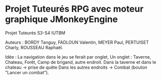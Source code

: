 # Projet Tuteurés RPG avec moteur graphique JMonkeyEngine
Projet Tuteurés S3-S4 IUTBM

Auteurs : BORDY Tanguy, FADLOUN Valentin, MEYER Paul, PERTUISET Charly, ROUSSEAU Raphaël.

Idée : La navigation dans le jeu se ferait par onglet,
Un onglet : Taverne, Chateau, Forêt, Camp de brigand, autre endroit.
Dans la taverne et dans le chateau -> prise de quête
Dans les autres endroits -> Combat (bouton "Lancer un combat").
